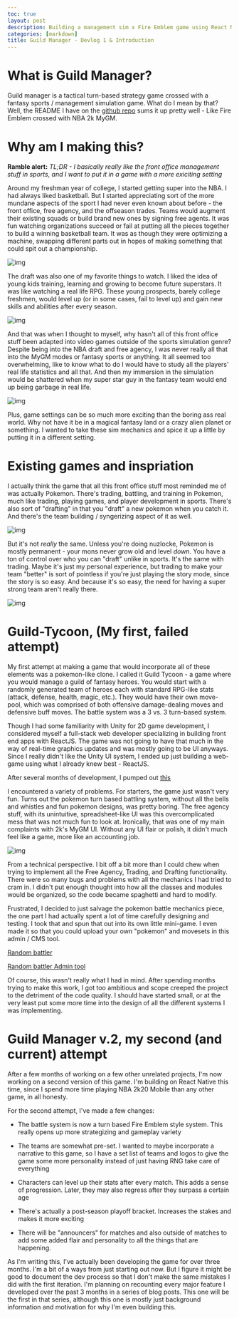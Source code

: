 ```yaml
---
toc: true
layout: post
description: Building a management sim x Fire Emblem game using React Native
categories: [markdown]
title: Guild Manager - Devlog 1 & Introduction
---
```


# What is Guild Manager?

Guild manager is a tactical turn-based strategy game crossed with a fantasy sports / management simulation game. What do I mean by that? Well, the README I have on the [github repo](https://github.com/david8zhang/guild-manager-v2) sums it up pretty well - Like Fire Emblem crossed with NBA 2k MyGM.

# Why am I making this?

**Ramble alert:** _TL;DR - I basically really like the front office management stuff in sports, and I want to put it in a game with a more exiciting setting_

Around my freshman year of college, I started getting super into the NBA. I had always liked basketball. But I started appreciating sort of the more mundane aspects of the sport I had never even known about before - the front office, free agency, and the offseason trades. Teams would augment their existing squads or build brand new ones by signing free agents. It was fun watching organizations succeed or fail at putting all the pieces together to build a winning basketball team. It was as though they were optimizing a machine, swapping different parts out in hopes of making something that could spit out a championship.

![img](https://sportsarefromvenus.com/wp-content/uploads/2019/09/AP19205743244243.jpg)

The draft was also one of my favorite things to watch. I liked the idea of young kids training, learning and growing to become future superstars. It was like watching a real life RPG. These young prospects, barely college freshmen, would level up (or in some cases, fail to level up) and gain new skills and abilities after every season.

![img](https://media4.giphy.com/media/l4FGp18irsicMWBC8/source.gif)

And that was when I thought to myself, why hasn't all of this front office stuff been adapted into video games outside of the sports simulation genre? Despite being into the NBA draft and free agency, I was never really all that into the MyGM modes or fantasy sports or anything. It all seemed too overwhelming, like to know what to do I would have to study all the players' real life statistics and all that. And then my immersion in the simulation would be shattered when my super star guy in the fantasy team would end up being garbage in real life.

![img](https://usercontent.one/wp/www.newsgroove.co.uk/wp-content/uploads/2019/09/NBA-2K20-MyLeague-Worst-Teams-to-Start-With.jpg)

Plus, game settings can be so much more exciting than the boring ass real world. Why not have it be in a magical fantasy land or a crazy alien planet or something. I wanted to take these sim mechanics and spice it up a little by putting it in a different setting.

# Existing games and inspriation

I actually think the game that all this front office stuff most reminded me of was actually Pokemon. There's trading, battling, and training in Pokemon, much like trading, playing games, and player development in sports. There's also sort of "drafting" in that you "draft" a new pokemon when you catch it. And there's the team building / syngerizing aspect of it as well.

![img](https://i.ytimg.com/vi/hkV4UmFTNiw/maxresdefault.jpg)

But it's not _really_ the same. Unless you're doing nuzlocke, Pokemon is mostly permanent - your mons never grow old and level _down_. You have a ton of control over who you can "draft" unlike in sports. It's the same with trading. Maybe it's just my personal experience, but trading to make your team "better" is sort of pointless if you're just playing the story mode, since the story is so easy. And because it's so easy, the need for having a super strong team aren't really there.

![img](https://i.ytimg.com/vi/z30vEtLo7ag/maxresdefault.jpg)

# Guild-Tycoon, (My first, failed attempt)

My first attempt at making a game that would incorporate all of these elements was a pokemon-like clone. I called it Guild Tycoon - a game where you would manage a guild of fantasy heroes. You would start with a randomly generated team of heroes each with standard RPG-like stats (attack, defense, health, magic, etc.). They would have their own move-pool, which was comprised of both offensive damage-dealing moves and defensive buff moves. The battle system was a 3 vs. 3 turn-based system.

Though I had some familiarity with Unity for 2D game development, I considered myself a full-stack web developer specializing in building front end apps with ReactJS. The game was not going to have that much in the way of real-time graphics updates and was mostly going to be UI anyways. Since I really didn't like the Unity UI system, I ended up just building a web-game using what I already knew best - ReactJS.

After several months of development, I pumped out [this](https://github.com/david8zhang/guild-tycoon)

I encountered a variety of problems. For starters, the game just wasn't very fun. Turns out the pokemon turn based battling system, without all the bells and whistles and fun pokemon designs, was pretty boring. The free agency stuff, with its unintuitive, spreadsheet-like UI was this overcomplicated mess that was not much fun to look at. Ironically, that was one of my main complaints with 2k's MyGM UI. Without any UI flair or polish, it didn't much feel like a game, more like an accounting job.

![img](https://thumbs.gfycat.com/CheerfulPopularAmoeba-small.gif)

From a technical perspective. I bit off a bit more than I could chew when trying to implement all the Free Agency, Trading, and Drafting functionality. There were so many bugs and problems with all the mechanics I had tried to cram in. I didn't put enough thought into how all the classes and modules would be organized, so the code became spaghetti and hard to modify.

Frustrated, I decided to just salvage the pokemon battle mechanics piece, the one part I had actually spent a lot of time carefully designing and testing. I took that and spun that out into its own little mini-game. I even made it so that you could upload your own "pokemon" and movesets in this admin / CMS tool.

[Random battler](http://random-battler.s3-website-us-west-1.amazonaws.com/)

[Random battler Admin tool](http://random-battler-admin.s3-website.us-east-2.amazonaws.com/)

Of course, this wasn't really what I had in mind. After spending months trying to make this work, I got too ambitious and scope creeped the project to the detriment of the code quality. I should have started small, or at the very least put some more time into the design of all the different systems I was implementing.

# Guild Manager v.2, my second (and current) attempt

After a few months of working on a few other unrelated projects, I'm now working on a second version of this game. I'm building on React Native this time, since I spend more time playing NBA 2k20 Mobile than any other game, in all honesty.

For the second attempt, I've made a few changes:

- The battle system is now a turn based Fire Emblem style system. This really opens up more strategizing and gameplay variety

- The teams are somewhat pre-set. I wanted to maybe incorporate a narrative to this game, so I have a set list of teams and logos to give the game some more personality instead of just having RNG take care of everything

- Characters can level up their stats after every match. This adds a sense of progression. Later, they may also regress after they surpass a certain age

- There's actually a post-season playoff bracket. Increases the stakes and makes it more exciting

- There will be "announcers" for matches and also outside of matches to add some added flair and personality to all the things that are happening.

As I'm writing this, I've actually been developing the game for over three months. I'm a bit of a ways from just starting out now. But I figure it might be good to document the dev process so that I don't make the same mistakes I did with the first iteration. I'm planning on recounting every major feature I developed over the past 3 months in a series of blog posts. This one will be the first in that series, although this one is mostly just background information and motivation for why I'm even building this.

